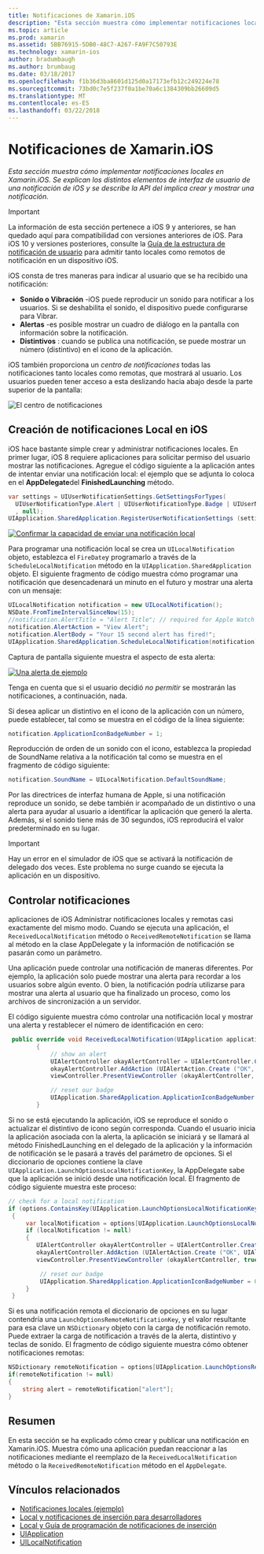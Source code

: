 ```yaml
---
title: Notificaciones de Xamarin.iOS
description: "Esta sección muestra cómo implementar notificaciones locales en Xamarin.iOS. Se explican los distintos elementos de interfaz de usuario de una notificación de iOS y se describe la API del implica crear y mostrar una notificación."
ms.topic: article
ms.prod: xamarin
ms.assetid: 5BB76915-5DB0-48C7-A267-FA9F7C50793E
ms.technology: xamarin-ios
author: bradumbaugh
ms.author: brumbaug
ms.date: 03/18/2017
ms.openlocfilehash: f1b36d3ba8601d125d0a17173efb12c249224e78
ms.sourcegitcommit: 73bd0c7e5f237f0a1be70a6c1384309bb26609d5
ms.translationtype: MT
ms.contentlocale: es-ES
ms.lasthandoff: 03/22/2018
---
```

# <a name="notifications-in-xamarinios"></a>Notificaciones de Xamarin.iOS

_Esta sección muestra cómo implementar notificaciones locales en Xamarin.iOS. Se explican los distintos elementos de interfaz de usuario de una notificación de iOS y se describe la API del implica crear y mostrar una notificación._

> [!IMPORTANT]
> La información de esta sección pertenece a iOS 9 y anteriores, se han quedado aquí para compatibilidad con versiones anteriores de iOS. Para iOS 10 y versiones posteriores, consulte la [Guía de la estructura de notificación de usuario](~/ios/platform/user-notifications/index.md) para admitir tanto locales como remotos de notificación en un dispositivo iOS.

iOS consta de tres maneras para indicar al usuario que se ha recibido una notificación:

-  **Sonido o Vibración** -iOS puede reproducir un sonido para notificar a los usuarios. Si se deshabilita el sonido, el dispositivo puede configurarse para Vibrar.
-  **Alertas** -es posible mostrar un cuadro de diálogo en la pantalla con información sobre la notificación.
-  **Distintivos** : cuando se publica una notificación, se puede mostrar un número (distintivo) en el icono de la aplicación.


iOS también proporciona un *centro de notificaciones* todas las notificaciones tanto locales como remotas, que mostrará al usuario. Los usuarios pueden tener acceso a esta deslizando hacia abajo desde la parte superior de la pantalla:

 ![](local-notifications-in-ios-images/image13.png "El centro de notificaciones")

## <a name="creating-local-notifications-in-ios"></a>Creación de notificaciones Local en iOS

iOS hace bastante simple crear y administrar notificaciones locales.
En primer lugar, iOS 8 requiere aplicaciones para solicitar permiso del usuario mostrar las notificaciones. Agregue el código siguiente a la aplicación antes de intentar enviar una notificación local: el ejemplo que se adjunta lo coloca en el **AppDelegate**del **FinishedLaunching** método.

```csharp
var settings = UIUserNotificationSettings.GetSettingsForTypes(
  UIUserNotificationType.Alert | UIUserNotificationType.Badge | UIUserNotificationType.Sound
  , null);
UIApplication.SharedApplication.RegisterUserNotificationSettings (settings);
```

  [![](local-notifications-in-ios-images/image0-sml.png "Confirmar la capacidad de enviar una notificación local")](local-notifications-in-ios-images/image0.png#lightbox)

Para programar una notificación local se crea un `UILocalNotification` objeto, establezca el `FireDate`y programarlo a través de la `ScheduleLocalNotification` método en la `UIApplication.SharedApplication` objeto. El siguiente fragmento de código muestra cómo programar una notificación que desencadenará un minuto en el futuro y mostrar una alerta con un mensaje:

```csharp
UILocalNotification notification = new UILocalNotification();
NSDate.FromTimeIntervalSinceNow(15);
//notification.AlertTitle = "Alert Title"; // required for Apple Watch notifications
notification.AlertAction = "View Alert";
notification.AlertBody = "Your 15 second alert has fired!";
UIApplication.SharedApplication.ScheduleLocalNotification(notification);
```

Captura de pantalla siguiente muestra el aspecto de esta alerta:

  [![](local-notifications-in-ios-images/image2-sml.png "Una alerta de ejemplo")](local-notifications-in-ios-images/image2.png#lightbox)

Tenga en cuenta que si el usuario decidió *no permitir* se mostrarán las notificaciones, a continuación, nada.

Si desea aplicar un distintivo en el icono de la aplicación con un número, puede establecer, tal como se muestra en el código de la línea siguiente:

```csharp
notification.ApplicationIconBadgeNumber = 1;
```

Reproducción de orden de un sonido con el icono, establezca la propiedad de SoundName relativa a la notificación tal como se muestra en el fragmento de código siguiente:

```csharp
notification.SoundName = UILocalNotification.DefaultSoundName;
```

Por las directrices de interfaz humana de Apple, si una notificación reproduce un sonido, se debe también ir acompañado de un distintivo o una alerta para ayudar al usuario a identificar la aplicación que generó la alerta. Además, si el sonido tiene más de 30 segundos, iOS reproducirá el valor predeterminado en su lugar.

> [!IMPORTANT]
> Hay un error en el simulador de iOS que se activará la notificación de delegado dos veces. Este problema no surge cuando se ejecuta la aplicación en un dispositivo.

## <a name="handling-notifications"></a>Controlar notificaciones

aplicaciones de iOS Administrar notificaciones locales y remotas casi exactamente del mismo modo. Cuando se ejecuta una aplicación, el `ReceivedLocalNotification` método o `ReceivedRemoteNotification` se llama al método en la clase AppDelegate y la información de notificación se pasarán como un parámetro.

Una aplicación puede controlar una notificación de maneras diferentes. Por ejemplo, la aplicación solo puede mostrar una alerta para recordar a los usuarios sobre algún evento. O bien, la notificación podría utilizarse para mostrar una alerta al usuario que ha finalizado un proceso, como los archivos de sincronización a un servidor.

El código siguiente muestra cómo controlar una notificación local y mostrar una alerta y restablecer el número de identificación en cero:

```csharp
 public override void ReceivedLocalNotification(UIApplication application, UILocalNotification notification)
        {
            // show an alert
            UIAlertController okayAlertController = UIAlertController.Create (notification.AlertAction, notification.AlertBody, UIAlertControllerStyle.Alert);
            okayAlertController.AddAction (UIAlertAction.Create ("OK", UIAlertActionStyle.Default, null));
            viewController.PresentViewController (okayAlertController, true, null);

            // reset our badge
            UIApplication.SharedApplication.ApplicationIconBadgeNumber = 0;
        }
```

Si no se está ejecutando la aplicación, iOS se reproduce el sonido o actualizar el distintivo de icono según corresponda. Cuando el usuario inicia la aplicación asociada con la alerta, la aplicación se iniciará y se llamará al método FinishedLaunching en el delegado de la aplicación y la información de notificación se le pasará a través del parámetro de opciones. Si el diccionario de opciones contiene la clave `UIApplication.LaunchOptionsLocalNotificationKey`, la AppDelegate sabe que la aplicación se inició desde una notificación local. El fragmento de código siguiente muestra este proceso:

```csharp
// check for a local notification
if (options.ContainsKey(UIApplication.LaunchOptionsLocalNotificationKey))
 {
     var localNotification = options[UIApplication.LaunchOptionsLocalNotificationKey] as UILocalNotification;
     if (localNotification != null)
     {
        UIAlertController okayAlertController = UIAlertController.Create (localNotification.AlertAction, localNotification.AlertBody, UIAlertControllerStyle.Alert);
        okayAlertController.AddAction (UIAlertAction.Create ("OK", UIAlertActionStyle.Default, null));
        viewController.PresentViewController (okayAlertController, true, null);

         // reset our badge
         UIApplication.SharedApplication.ApplicationIconBadgeNumber = 0;
     }
 }
```

Si es una notificación remota el diccionario de opciones en su lugar contendría una `LaunchOptionsRemoteNotificationKey`, y el valor resultante para esa clave un `NSDictionary` objeto con la carga de notificación remoto. Puede extraer la carga de notificación a través de la alerta, distintivo y teclas de sonido. El fragmento de código siguiente muestra cómo obtener notificaciones remotas:

```csharp
NSDictionary remoteNotification = options[UIApplication.LaunchOptionsRemoteNotificationKey];
if(remoteNotification != null)
{
    string alert = remoteNotification["alert"];
}
```

## <a name="summary"></a>Resumen

En esta sección se ha explicado cómo crear y publicar una notificación en Xamarin.iOS. Muestra cómo una aplicación puedan reaccionar a las notificaciones mediante el reemplazo de la `ReceivedLocalNotification` método o la `ReceivedRemoteNotification` método en el `AppDelegate`.


## <a name="related-links"></a>Vínculos relacionados

- [Notificaciones locales (ejemplo)](https://developer.xamarin.com/samples/monotouch/LocalNotifications)
- [Local y notificaciones de inserción para desarrolladores](https://developer.apple.com/notifications/)
- [Local y Guía de programación de notificaciones de inserción](https://developer.apple.com/library/prerelease/content/documentation/NetworkingInternet/Conceptual/RemoteNotificationsPG/)
- [UIApplication](http://iosapi.xamarin.com/?link=T%3aMonoTouch.UIKit.UIApplication)
- [UILocalNotification](http://iosapi.xamarin.com/?link=T%3aMonoTouch.UIKit.UILocalNotification)
